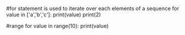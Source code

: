 #for statement is used to iterate over each elements of a sequence
for value in ['a','b','c']:
    print(value)
print(2)

#range
for value in range(10):
    print(value)
